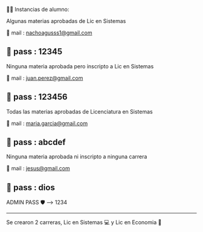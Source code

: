 :student:  Instancias de alumno: 

Algunas materias aprobadas de Lic en Sistemas

:e-mail: mail : nachoagusss1@gmail.com 

:key:  pass : 12345 
------------------------


Ninguna materia aprobada pero inscripto a Lic en Sistemas

:e-mail: mail : juan.perez@gmail.com

:key: pass : 123456
------------------------


Todas las materias aprobadas de Licenciatura en Sistemas

:e-mail: mail : maria.garcia@gmail.com

:key: pass : abcdef
------------------------


Ninguna materia aprobada ni inscripto a ninguna carrera 

:e-mail: mail : jesus@gmail.com

:key: pass : dios
------------------------

ADMIN PASS :shield: --> 1234

------------------------

Se crearon 2 carreras, Lic en Sistemas :computer:  y Lic en Economia :bank:  
